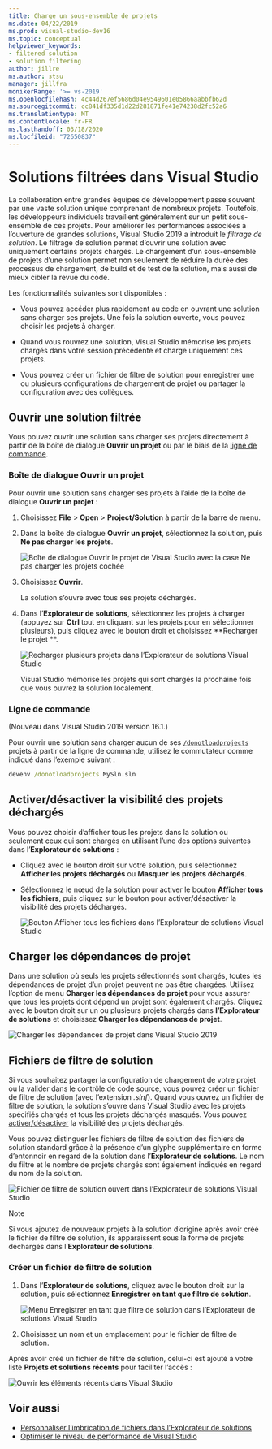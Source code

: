 ```yaml
---
title: Charge un sous-ensemble de projets
ms.date: 04/22/2019
ms.prod: visual-studio-dev16
ms.topic: conceptual
helpviewer_keywords:
- filtered solution
- solution filtering
author: jillre
ms.author: stsu
manager: jillfra
monikerRange: '>= vs-2019'
ms.openlocfilehash: 4c44d267ef5686d04e9549601e05866aabbfb62d
ms.sourcegitcommit: cc841df335d1d22d281871fe41e74238d2fc52a6
ms.translationtype: MT
ms.contentlocale: fr-FR
ms.lasthandoff: 03/18/2020
ms.locfileid: "72650837"
---
```

# <a name="filtered-solutions-in-visual-studio"></a>Solutions filtrées dans Visual Studio

La collaboration entre grandes équipes de développement passe souvent par une vaste solution unique comprenant de nombreux projets. Toutefois, les développeurs individuels travaillent généralement sur un petit sous-ensemble de ces projets. Pour améliorer les performances associées à l’ouverture de grandes solutions, Visual Studio 2019 a introduit le *filtrage de solution*. Le filtrage de solution permet d’ouvrir une solution avec uniquement certains projets chargés. Le chargement d’un sous-ensemble de projets d’une solution permet non seulement de réduire la durée des processus de chargement, de build et de test de la solution, mais aussi de mieux cibler la revue du code.

Les fonctionnalités suivantes sont disponibles :

- Vous pouvez accéder plus rapidement au code en ouvrant une solution sans charger ses projets. Une fois la solution ouverte, vous pouvez choisir les projets à charger.

- Quand vous rouvrez une solution, Visual Studio mémorise les projets chargés dans votre session précédente et charge uniquement ces projets.

- Vous pouvez créer un fichier de filtre de solution pour enregistrer une ou plusieurs configurations de chargement de projet ou partager la configuration avec des collègues.

## <a name="open-a-filtered-solution"></a>Ouvrir une solution filtrée

Vous pouvez ouvrir une solution sans charger ses projets directement à partir de la boîte de dialogue **Ouvrir un projet** ou par le biais de la [ligne de commande](#command-line).

### <a name="open-project-dialog"></a>Boîte de dialogue Ouvrir un projet

Pour ouvrir une solution sans charger ses projets à l’aide de la boîte de dialogue **Ouvrir un projet** :

1. Choisissez **File** > **Open** > **Project/Solution** à partir de la barre de menu.

2. Dans la boîte de dialogue **Ouvrir un projet**, sélectionnez la solution, puis **Ne pas charger les projets**.

   ![Boîte de dialogue Ouvrir le projet de Visual Studio avec la case Ne pas charger les projets cochée](media/filtered-solutions/do-not-load-projects.png)

3. Choisissez **Ouvrir**.

   La solution s’ouvre avec tous ses projets déchargés.

4. Dans l’**Explorateur de solutions**, sélectionnez les projets à charger (appuyez sur **Ctrl** tout en cliquant sur les projets pour en sélectionner plusieurs), puis cliquez avec le bouton droit et choisissez **Recharger le projet **.

   ![Recharger plusieurs projets dans l’Explorateur de solutions Visual Studio](media/filtered-solutions/reload-project.png)

   Visual Studio mémorise les projets qui sont chargés la prochaine fois que vous ouvrez la solution localement.

### <a name="command-line"></a>Ligne de commande

(Nouveau dans Visual Studio 2019 version 16.1.)

Pour ouvrir une solution sans charger aucun de ses [`/donotloadprojects`](../ide/reference/donotloadprojects-devenv-exe.md) projets à partir de la ligne de commande, utilisez le commutateur comme indiqué dans l’exemple suivant :

```cmd
devenv /donotloadprojects MySln.sln
```

## <a name="toggle-unloaded-project-visibility"></a>Activer/désactiver la visibilité des projets déchargés

Vous pouvez choisir d’afficher tous les projets dans la solution ou seulement ceux qui sont chargés en utilisant l’une des options suivantes dans l’**Explorateur de solutions** :

- Cliquez avec le bouton droit sur votre solution, puis sélectionnez **Afficher les projets déchargés** ou **Masquer les projets déchargés**.

- Sélectionnez le nœud de la solution pour activer le bouton **Afficher tous les fichiers**, puis cliquez sur le bouton pour activer/désactiver la visibilité des projets déchargés.

   ![Bouton Afficher tous les fichiers dans l’Explorateur de solutions Visual Studio](media/filtered-solutions/show-all-files.PNG)

## <a name="load-project-dependencies"></a>Charger les dépendances de projet

Dans une solution où seuls les projets sélectionnés sont chargés, toutes les dépendances de projet d’un projet peuvent ne pas être chargées. Utilisez l’option de menu **Charger les dépendances de projet** pour vous assurer que tous les projets dont dépend un projet sont également chargés. Cliquez avec le bouton droit sur un ou plusieurs projets chargés dans **l’Explorateur de solutions** et choisissez **Charger les dépendances de projet**.

![Charger les dépendances de projet dans Visual Studio 2019](media/filtered-solutions/load-project-dependencies.png)

## <a name="solution-filter-files"></a>Fichiers de filtre de solution

Si vous souhaitez partager la configuration de chargement de votre projet ou la valider dans le contrôle de code source, vous pouvez créer un fichier de filtre de solution (avec l’extension *.slnf*). Quand vous ouvrez un fichier de filtre de solution, la solution s’ouvre dans Visual Studio avec les projets spécifiés chargés et tous les projets déchargés masqués. Vous pouvez [activer/désactiver](#toggle-unloaded-project-visibility) la visibilité des projets déchargés.

Vous pouvez distinguer les fichiers de filtre de solution des fichiers de solution standard grâce à la présence d’un glyphe supplémentaire en forme d’entonnoir en regard de la solution dans l’**Explorateur de solutions**. Le nom du filtre et le nombre de projets chargés sont également indiqués en regard du nom de la solution.

![Fichier de filtre de solution ouvert dans l’Explorateur de solutions Visual Studio](media/filtered-solutions/solution-filter.PNG)

> [!NOTE]
> Si vous ajoutez de nouveaux projets à la solution d’origine après avoir créé le fichier de filtre de solution, ils apparaissent sous la forme de projets déchargés dans l’**Explorateur de solutions**.

### <a name="create-a-solution-filter-file"></a>Créer un fichier de filtre de solution

1. Dans l’**Explorateur de solutions**, cliquez avec le bouton droit sur la solution, puis sélectionnez **Enregistrer en tant que filtre de solution**.

   ![Menu Enregistrer en tant que filtre de solution dans l’Explorateur de solutions Visual Studio](media/filtered-solutions/save-as-solution-filter.png)

2. Choisissez un nom et un emplacement pour le fichier de filtre de solution.

Après avoir créé un fichier de filtre de solution, celui-ci est ajouté à votre liste **Projets et solutions récents** pour faciliter l’accès :

![Ouvrir les éléments récents dans Visual Studio](media/filtered-solutions/open-recent.png)

## <a name="see-also"></a>Voir aussi

- [Personnaliser l’imbrication de fichiers dans l’Explorateur de solutions](file-nesting-solution-explorer.md)
- [Optimiser le niveau de performance de Visual Studio](optimize-visual-studio-performance.md)
